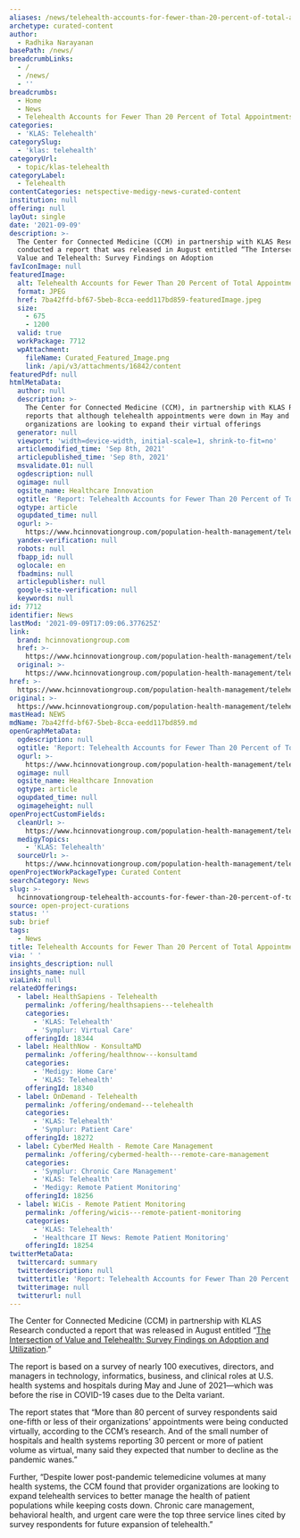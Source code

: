 ```yaml
---
aliases: /news/telehealth-accounts-for-fewer-than-20-percent-of-total-appointments
archetype: curated-content
author:
  - Radhika Narayanan
basePath: /news/
breadcrumbLinks:
  - /
  - /news/
  - ''
breadcrumbs:
  - Home
  - News
  - Telehealth Accounts for Fewer Than 20 Percent of Total Appointments
categories:
  - 'KLAS: Telehealth'
categorySlug:
  - 'klas: telehealth'
categoryUrl:
  - topic/klas-telehealth
categoryLabel:
  - Telehealth
contentCategories: netspective-medigy-news-curated-content
institution: null
offering: null
layOut: single
date: '2021-09-09'
description: >-
  The Center for Connected Medicine (CCM) in partnership with KLAS Research
  conducted a report that was released in August entitled “The Intersection of
  Value and Telehealth: Survey Findings on Adoption
favIconImage: null
featuredImage:
  alt: Telehealth Accounts for Fewer Than 20 Percent of Total Appointments
  format: JPEG
  href: 7ba42ffd-bf67-5beb-8cca-eedd117bd859-featuredImage.jpeg
  size:
    - 675
    - 1200
  valid: true
  workPackage: 7712
  wpAttachment:
    fileName: Curated_Featured_Image.png
    link: /api/v3/attachments/16842/content
featuredPdf: null
htmlMetaData:
  author: null
  description: >-
    The Center for Connected Medicine (CCM), in partnership with KLAS Research,
    reports that although telehealth appointments were down in May and June,
    organizations are looking to expand their virtual offerings
  generator: null
  viewport: 'width=device-width, initial-scale=1, shrink-to-fit=no'
  articlemodified_time: 'Sep 8th, 2021'
  articlepublished_time: 'Sep 8th, 2021'
  msvalidate.01: null
  ogdescription: null
  ogimage: null
  ogsite_name: Healthcare Innovation
  ogtitle: 'Report: Telehealth Accounts for Fewer Than 20 Percent of Total Appointments'
  ogtype: article
  ogupdated_time: null
  ogurl: >-
    https://www.hcinnovationgroup.com/population-health-management/telehealth/news/21237495/report-telehealth-accounts-for-fewer-than-20-percent-of-total-appointments
  yandex-verification: null
  robots: null
  fbapp_id: null
  oglocale: en
  fbadmins: null
  articlepublisher: null
  google-site-verification: null
  keywords: null
id: 7712
identifier: News
lastMod: '2021-09-09T17:09:06.377625Z'
link:
  brand: hcinnovationgroup.com
  href: >-
    https://www.hcinnovationgroup.com/population-health-management/telehealth/news/21237495/report-telehealth-accounts-for-fewer-than-20-percent-of-total-appointments
  original: >-
    https://www.hcinnovationgroup.com/population-health-management/telehealth/news/21237495/report-telehealth-accounts-for-fewer-than-20-percent-of-total-appointments
href: >-
  https://www.hcinnovationgroup.com/population-health-management/telehealth/news/21237495/report-telehealth-accounts-for-fewer-than-20-percent-of-total-appointments
original: >-
  https://www.hcinnovationgroup.com/population-health-management/telehealth/news/21237495/report-telehealth-accounts-for-fewer-than-20-percent-of-total-appointments
mastHead: NEWS
mdName: 7ba42ffd-bf67-5beb-8cca-eedd117bd859.md
openGraphMetaData:
  ogdescription: null
  ogtitle: 'Report: Telehealth Accounts for Fewer Than 20 Percent of Total Appointments'
  ogurl: >-
    https://www.hcinnovationgroup.com/population-health-management/telehealth/news/21237495/report-telehealth-accounts-for-fewer-than-20-percent-of-total-appointments
  ogimage: null
  ogsite_name: Healthcare Innovation
  ogtype: article
  ogupdated_time: null
  ogimageheight: null
openProjectCustomFields:
  cleanUrl: >-
    https://www.hcinnovationgroup.com/population-health-management/telehealth/news/21237495/report-telehealth-accounts-for-fewer-than-20-percent-of-total-appointments
  medigyTopics:
    - 'KLAS: Telehealth'
  sourceUrl: >-
    https://www.hcinnovationgroup.com/population-health-management/telehealth/news/21237495/report-telehealth-accounts-for-fewer-than-20-percent-of-total-appointments
openProjectWorkPackageType: Curated Content
searchCategory: News
slug: >-
  hcinnovationgroup-telehealth-accounts-for-fewer-than-20-percent-of-total-appointments
source: open-project-curations
status: ''
sub: brief
tags:
  - News
title: Telehealth Accounts for Fewer Than 20 Percent of Total Appointments
via: ' '
insights_description: null
insights_name: null
viaLink: null
relatedOfferings:
  - label: HealthSapiens - Telehealth
    permalink: /offering/healthsapiens---telehealth
    categories:
      - 'KLAS: Telehealth'
      - 'Symplur: Virtual Care'
    offeringId: 18344
  - label: HealthNow - KonsultaMD
    permalink: /offering/healthnow---konsultamd
    categories:
      - 'Medigy: Home Care'
      - 'KLAS: Telehealth'
    offeringId: 18340
  - label: OnDemand - Telehealth
    permalink: /offering/ondemand---telehealth
    categories:
      - 'KLAS: Telehealth'
      - 'Symplur: Patient Care'
    offeringId: 18272
  - label: CyberMed Health - Remote Care Management
    permalink: /offering/cybermed-health---remote-care-management
    categories:
      - 'Symplur: Chronic Care Management'
      - 'KLAS: Telehealth'
      - 'Medigy: Remote Patient Monitoring'
    offeringId: 18256
  - label: WiCis - Remote Patient Monitoring
    permalink: /offering/wicis---remote-patient-monitoring
    categories:
      - 'KLAS: Telehealth'
      - 'Healthcare IT News: Remote Patient Monitoring'
    offeringId: 18254
twitterMetaData:
  twittercard: summary
  twitterdescription: null
  twittertitle: 'Report: Telehealth Accounts for Fewer Than 20 Percent of Total Appointments'
  twitterimage: null
  twitterurl: null
---
```

<p>The Center for Connected Medicine (CCM) in partnership with KLAS Research conducted a report that was released in August entitled “<a href="https://connectedmed.com/resources/post-pandemic-telehealth-utilization-settles-in-at-20-or-less-of-medical-appointments/">The Intersection of Value and Telehealth: Survey Findings on Adoption and Utilization</a>.”</p><p>The report is based on a survey of nearly 100 executives, directors, and managers in technology, informatics, business, and clinical roles at U.S. health systems and hospitals during May and June of 2021—which was before the rise in COVID-19 cases due to the Delta variant.</p><p>The report states that “More than 80 percent of survey respondents said one-fifth or less of their organizations’ appointments were being conducted virtually, according to the CCM’s research. And of the small number of hospitals and health systems reporting 30 percent or more of patient volume as virtual, many said they expected that number to decline as the pandemic wanes.”</p><p>Further, “Despite lower post-pandemic telemedicine volumes at many health systems, the CCM found that provider organizations are looking to expand telehealth services to better manage the health of patient populations while keeping costs down. Chronic care management, behavioral health, and urgent care were the top three service lines cited by survey respondents for future expansion of telehealth.”</p>